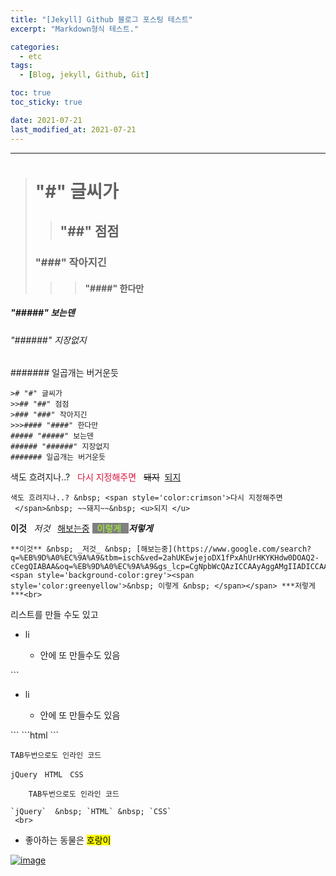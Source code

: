 ```yaml
---
title: "[Jekyll] Github 블로그 포스팅 테스트"
excerpt: "Markdown형식 테스트."

categories:
  - etc
tags:
  - [Blog, jekyll, Github, Git]

toc: true
toc_sticky: true

date: 2021-07-21
last_modified_at: 2021-07-21
---
```

---
># "#" 글씨가
>>## "##" 점점
>### "###" 작아지긴
>>>#### "####" 한다만
##### "#####" 보는덴
###### "######" 지장없지
####### 일곱개는 버거운듯
```
># "#" 글씨가
>>## "##" 점점
>### "###" 작아지긴
>>>#### "####" 한다만
##### "#####" 보는덴
###### "######" 지장없지
####### 일곱개는 버거운듯
```
색도 흐려지나..? &nbsp; <span style='color:crimson'>다시 지정해주면 </span>&nbsp; ~~돼지~~&nbsp; <u>되지 </u>
```
색도 흐려지나..? &nbsp; <span style='color:crimson'>다시 지정해주면
 </span>&nbsp; ~~돼지~~&nbsp; <u>되지 </u>
```
**이것** &nbsp; _저것_ &nbsp; [해보는중](https://www.google.com/search?q=%EB%9D%A0%EC%9A%A9&tbm=isch&ved=2ahUKEwjejoDX1fPxAhUrHKYKHdw0DOAQ2-cCegQIABAA&oq=%EB%9D%A0%EC%9A%A9&gs_lcp=CgNpbWcQAzICCAAyAggAMgIIADICCAAyAggAMgIIADICCAAyAggAMgIIADICCAA6BQgAELEDOggIABCxAxCDAToECAAQA1CmGliMHWCZHWgBcAB4AYABUIgBrQKSAQE0mAEAoAEBqgELZ3dzLXdpei1pbWfAAQE&sclient=img&ei=m9D3YJ7VO6u4mAXc6bCADg&bih=937&biw=1920) <span style='background-color:grey'><span style='color:greenyellow'>&nbsp; 이렇게 &nbsp; </span></span> ***저렇게***<br>
```
**이것** &nbsp; _저것_ &nbsp; [해보는중](https://www.google.com/search?q=%EB%9D%A0%EC%9A%A9&tbm=isch&ved=2ahUKEwjejoDX1fPxAhUrHKYKHdw0DOAQ2-cCegQIABAA&oq=%EB%9D%A0%EC%9A%A9&gs_lcp=CgNpbWcQAzICCAAyAggAMgIIADICCAAyAggAMgIIADICCAAyAggAMgIIADICCAA6BQgAELEDOggIABCxAxCDAToECAAQA1CmGliMHWCZHWgBcAB4AYABUIgBrQKSAQE0mAEAoAEBqgELZ3dzLXdpei1pbWfAAQE&sclient=img&ei=m9D3YJ7VO6u4mAXc6bCADg&bih=937&biw=1920) <span style='background-color:grey'><span style='color:greenyellow'>&nbsp; 이렇게 &nbsp; </span></span> ***저렇게***<br>
```
리스트를 만들 수도 있고
<ul>
  <li>li</li>
  <ul>
    <li>안에 또 만들수도 있음</li>
  </ul>
</ul>
```
<ul>
  <li>li</li>
  <ul>
    <li>안에 또 만들수도 있음</li>
  </ul>
</ul>
```
```html
<!-- 이런식으로 코드를 작성할 수 있음 -->
<!DOCTYPE html>
<html lang="ko"> <!--언어 설정이 한국어-->
<head>
  <meta charset="UTF-8">
  <meta http-equiv="X-UA-Compatible" content="IE=edge">
  <meta name="viewport" content="width=device-width, initial-scale=1.0">
  <title>MJ 웹문서입니다.</title>
</head>
<body>
```

    TAB두번으로도 인라인 코드
    
`jQuery`  &nbsp; `HTML` &nbsp; `CSS`
 <br>   
```
    TAB두번으로도 인라인 코드
    
`jQuery`  &nbsp; `HTML` &nbsp; `CSS`
 <br>  
 ```
* 좋아하는 동물은 <mark>호랑이<mark>

<a href="https://downloadwap.com/thumbs2/wallpapers/p2ls/new/34/4wj7p6dl.jpg">![image](https://user-images.githubusercontent.com/81230679/126867020-6b90d228-4556-44a9-b9b1-5f01abdff446.png)</a>

